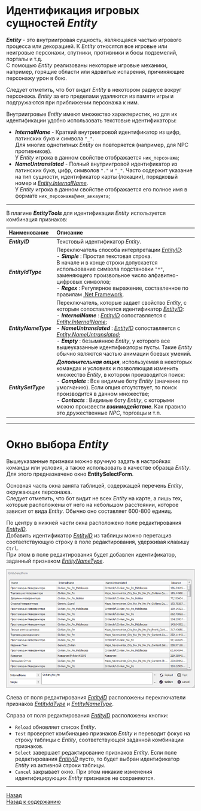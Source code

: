 # **Идентификация игровых сущностей *Entity***

<a name = "ref-Entity">***Entity***</a> - это внутриигровая сущность, являющаяся частью игрового процесса или декорацией. К *Entity* относятся все игровые или неигровые персонажи, спутники, противники и босы подземелий, <!--некоторые предметы интерьера,--> порталы и т.д. <br/>
С помощью *Entity* реализованы некоторые игровые механики, например, горящие области или ядовитые испарения, причиняющие персонажу урон в бою.

Следует отметить, что бот видит *Entity* в некотором радиусе вокруг персонажа. *Entity* за его пределами удаляются из памяти игры и подгружаются при приближении персонажа к ним.

Внутриигровые *Entity* имеют множество характеристик, но для их идентификации удобно использовать текстовые идентификаторы:
+ <a name ="ref-Entity-InternalName">***InternalName***</a> - Краткий внутриигровой идентификатор из цифр, латинских букв и символа ``"_"``. <br/>
Для многих однотипных *Entity* он повторяется (например, для NPC противников).<br/>
У *Entity* игрока в данном свойстве отображается ``ник_персонажа``;
+ <a name ="ref-Entity-NameUntranslated">***NameUntranslated***</a> - Полный внутриигровой идентификатор из латинских букв, цифр, символов ``"."`` и ``"_"``. Часто содержит указание на тип сущности, идентификатор карты (локации), порядковый номер и [*Entity.InternalName*](#ref-Entity-InternalName).<br/>
У *Entity* игрока в данном свойстве отображается его полное имя в формате ``ник_персонажа@имя_аккаунта``;

---

В плагине ***EntityTools*** для идентификации *Entity* используется комбинация признаков:


| **Наименование** | **Описание** |
|:-----------------|:-------------|
|<a name ="ref-EntityID">***EntityID***</a> | Текстовый идентификатор *Entity*.
|<a name ="ref-EntityIdType">***EntityIdType***</a> | Переключатель способа интерпретации [*EntityID*](#ref-EntityID):<br/>- ***Simple*** : Простая текстовая строка. <br/>В начале и в конце строки допускается использование символа подстановки ``"*"``, заменяющего произвольное число алфавитно-цифровых символов;<br/>- ***Regex*** : Регулярное выражение, составленное по правилам [.Net Framework](https://docs.microsoft.com/ru-ru/dotnet/standard/base-types/regular-expressions).
|<a name ="ref-EntityNameType">***EntityNameType***</a> | Переключатель, которые задает свойство *Entity*, с которым сопоставляется идентификатор [*EntityID*](#ref-EntityID):<br/>- ***InternalName*** : [*EntityID*](#ref-EntityID) сопоставляется с [*Entity.InternalName*](#ref-Entity-InternalName);<br/>- ***NameUntranslated*** : [*EntityID*](#ref-EntityID) сопоставляется с [*Entity.NameUntranslated*](#ref-Entity-NameUntranslated);<br/>- ***Empty*** : безымянное *Entity*, у которого все вышеуказанные идентификаторы пусты. Такие *Entity* обычно являются частью анимации боевых умений.
|<a name ="ref-EntitySetType">***EntitySetType***</a> | ***Дополнительная опция***, используемая в некоторых командах и условиях и позволяющая изменить множество *Entity*, в котором производится поиск:<br>- ***Complete*** : Все видимые боту *Entity* (значение по умолчанию). Если опция отсутствует, то поиск производится в данном множестве;<br/>- ***Contacts*** : Видимые боту *Entity*, с которыми можно произвести ***взаимодействие***. Как правило это дружественные *NPC*, торговцы и т.п.

---

# <a name ="ref-EntityViewer"></a>**Окно выбора *Entity***
Вышеуказанные признаки можно вручную задать в настройках команды или условия, а также использовать в качестве образца *Entity*.
Для этого предназначено окно **EntitySelectForm**.

Основная часть окна занята таблицей, содержащей перечень *Entity*, окружающих персонажа.  
Следует отметить, что бот видит не всех *Entity* на карте, а лишь тех, которые расположены от него на небольшом расстоянии, которое зависит от вида *Entity*. Обычно оно составляет 600-800 единиц.

По центру в нижней части окна расположено поле редактирования [*EntityID*](#ref-EntityID).  
Добавить идентификатор [*EntityID*](#ref-EntityID) из таблицы можно перетащив соответствующую строку в поле редактирования, удерживая клавишу ``Ctrl``.  
При этом в поле редактирования будет добавлен идентификатор, заданный признаком [*EntityNameType*](#ref-EntityNameType).  

<p align="center"><img src="img/EntitySelectForm.PNG"></p>

Слева от поля редактирования [*EntityID*](#ref-EntityID) расположены переключатели признаков [*EntityIdType*](#ref-EntityIdType) и [*EntityNameType*](#ref-EntityNameType).


Справа от поля редактирования [*EntityID*](#ref-EntityID) расположены кнопки:
- ``Reload`` обновляет список *Entity*.  
- ``Test`` проверяет комбинацию признаков *Entity* и переводит фокус на строку таблицы с *Entity*, соответствующей заданной комбинации признаков.
- ``Select`` завершает редактирование признаков *Entity*. Если поле редактирования [*EntityID*](#ref-EntityID) пусто, то будет выбран идентификатор *Entity* из активной строки таблицы.
- ``Cancel`` закрывает окно. При этом никакие изменения идентифицирующих *Entity* признаков не сохраняются.

---

<a href="javascript:history.back()">Назад</a>  
[Назад к содержанию](../index.md)
